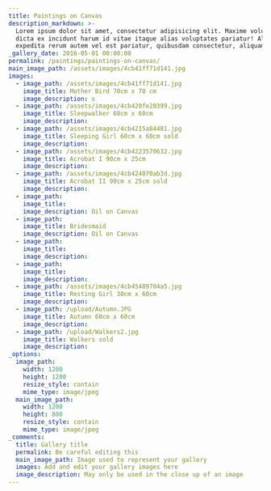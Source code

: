 ```yaml
---
title: Paintings on Canvas
description_markdown: >-
  Lorem ipsum dolor sit amet, consectetur adipisicing elit. Maxime voluptate,
  dicta ex incidunt harum id vitae itaque alias voluptates pariatur! Aliquid
  expedita rerum autem vel est pariatur, quibusdam consectetur, aliquam!
_gallery_date: 2016-05-01 00:00:00
permalink: /paintings/paintings-on-canvas/
main_image_path: /assets/images/4cb41ff71d141.jpg
images:
  - image_path: /assets/images/4cb41ff71d141.jpg
    image_title: Mother Bird 70cm x 70 cm
    image_description: s
  - image_path: /assets/images/4cb420fe20399.jpg
    image_title: Sleepwalker 60cm x 60cm
    image_description:
  - image_path: /assets/images/4cb4215a84481.jpg
    image_title: Sleeping Girl 60cm x 60cm sold
    image_description:
  - image_path: /assets/images/4cb4223570632.jpg
    image_title: Acrobat I 90cm x 25cm
    image_description:
  - image_path: /assets/images/4cb424070ab3d.jpg
    image_title: Acrobat II 90cm x 25cm sold
    image_description:
  - image_path:
    image_title:
    image_description: Oil on Canvas
  - image_path:
    image_title: Bridesmaid
    image_description: Oil on Canvas
  - image_path:
    image_title:
    image_description:
  - image_path:
    image_title:
    image_description:
  - image_path: /assets/images/4cb45489704a5.jpg
    image_title: Resting Girl 30cm x 60cm
    image_description:
  - image_path: /upload/Autumn.JPG
    image_title: Autumn 60cm x 60cm
    image_description:
  - image_path: /upload/Walkers2.jpg
    image_title: Walkers sold
    image_description:
_options:
  image_path:
    width: 1200
    height: 1200
    resize_style: contain
    mime_type: image/jpeg
  main_image_path:
    width: 1200
    height: 800
    resize_style: contain
    mime_type: image/jpeg
_comments:
  title: Gallery title
  permalink: Be careful editing this
  main_image_path: Image used to represent your gallery
  images: Add and edit your gallery images here
  image_description: May only be used in the close up of an image
---
```

